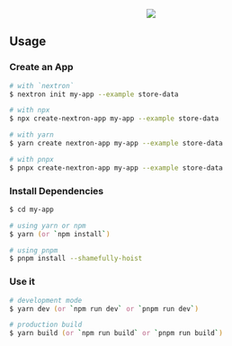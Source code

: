 <p align="center"><img src="https://i.imgur.com/BgFze6G.png"></p>

## Usage

### Create an App

```zsh
# with `nextron`
$ nextron init my-app --example store-data

# with npx
$ npx create-nextron-app my-app --example store-data

# with yarn
$ yarn create nextron-app my-app --example store-data

# with pnpx
$ pnpx create-nextron-app my-app --example store-data
```

### Install Dependencies

```zsh
$ cd my-app

# using yarn or npm
$ yarn (or `npm install`)

# using pnpm
$ pnpm install --shamefully-hoist
```

### Use it

```zsh
# development mode
$ yarn dev (or `npm run dev` or `pnpm run dev`)

# production build
$ yarn build (or `npm run build` or `pnpm run build`)
```
